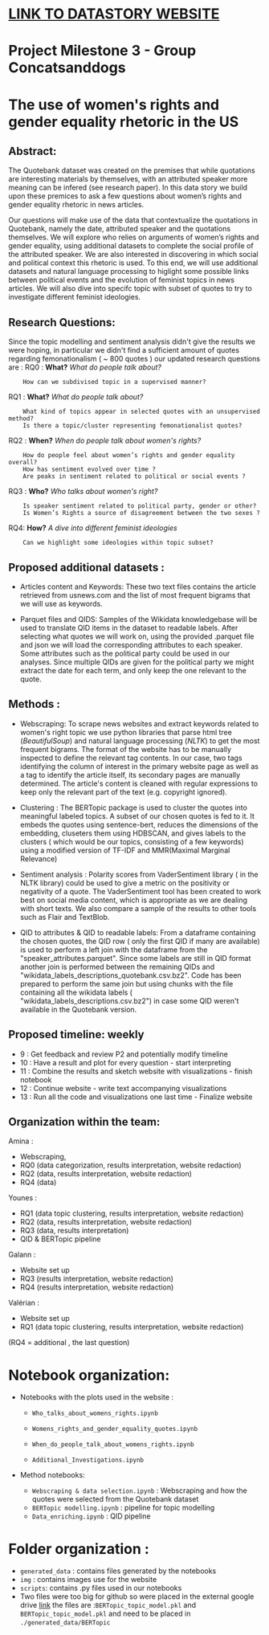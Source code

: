 # [LINK TO DATASTORY WEBSITE](https://unesmu.github.io/)

# Project Milestone 3 - Group Concatsanddogs

# The use of women's rights and gender equality rhetoric in the US
 <!---[amina] --->



## Abstract:
<!---[amina] 
 _A 150 word description of the project idea and goals. What’s the motivation behind your project? What story would you like to tell, and why?_ --->

The Quotebank dataset was created on the premises that while quotations are interesting materials by themselves, with an attributed speaker more meaning can be infered (see research paper). In this data story we build upon these premices to ask a few questions about women’s rights and gender equality rhetoric in news articles.

Our questions will make use of the data that contextualize the quotations in Quotebank, namely the date, attributed speaker and the quotations themselves. We will explore who relies on arguments of women’s rights and gender equality, using additional datasets to complete the social profile of the attributed speaker. We are also interested in discovering in which social and political context this rhetoric is used. To this end, we will use additional datasets and natural language processing to higlight some possible links between political events and the evolution of feminist topics in news articles. We will also dive into specifc topic with subset of quotes to try to investigate different feminist ideologies.

## Research Questions:
 <!---[amina]
_A list of research questions you would like to address during the project._ 
  --->
<!---
We are focusing on research questions 1-3 (RQ 1-3) which have precise objectives meanwhile RQ4 is an open-ended exploration if we have time.--->

 <!--- 

RQ1: What?   
How often "women's right" and "gender equality" ideas are quoted along with some mentions of immigration policies, of racial groups or low-wages workers status or religion (i.e. how often women's rights are invoked in a femonationalist context)?
or
Can we identify different contexts for women's rights quotations? Can we relate one or multiple of these contexts to femonationalist rhetoric?
(#RQ1 two suggestions are the same research question but approached once with a top-to-bottom approach and once with a bottom-up approach. In the first one, we know the criteria and use them to define what are femonationalist quotes, in the second we cluster the quotes and see if the criteria emerge from the cluster.

- RQ2: Who?  
 Is there a relationship between the association of women's rights and elements of nationalist rhetoric and the speaker political orientation? 
  Is there a relationship between the femonationalist use of women's right rhetoric and speaker gender?

- RQ3: When?   
What is the time distribution of the femonationalist quotations? Is there a relation between the femonationalist quotations and major political events (i.e. bombing in US, mass shooting, vote on feminist topics..)

- RQ4   
  What is the sentiment analysis of the context of the quotation containing women's rights mention?
  Can we link the sentiment to the use of women's rights ideology? 

  --->
  Since the topic modelling and sentiment analysis didn't give the results we were hoping, in particular we didn't find a 
  sufficient amount of quotes regarding femonationalism (  ~ 800 quotes ) our updated research questions are : 
  RQ0 : **What?** _What do people talk about?_
  		
		How can we subdivised topic in a supervised manner?
  
  RQ1 : **What?** _What do people talk about?_
  

 <!-- do people talk about? -->
		
		What kind of topics appear in selected quotes with an unsupervised method? 
		Is there a topic/cluster representing femonationalist quotes?

  RQ2 : **When?** _When do people talk about women's rights?_ 

  <!-- do people talk about women's rights? -->
		How do people feel about women’s rights and gender equality overall?
		How has sentiment evolved over time ?
		Are peaks in sentiment related to political or social events ?
		
  RQ3 : **Who?** _Who talks about women's right?_ 


		Is speaker sentiment related to political party, gender or other?
		Is Women’s Rights a source of disagreement between the two sexes ?

  RQ4: **How?** _A dive into different feminist ideologies_


   		Can we highlight some ideologies within topic subset?

## Proposed additional datasets : 
 <!---[amina] ---> 
 - Articles content and Keywords: These two text files contains the article retrieved from usnews.com and the list of most frequent bigrams that we will use as keywords.

 <!---[younes] ---> 
 - Parquet files and QIDS: Samples of the Wikidata knowledgebase will be used to translate QID items in the dataset to readable labels. After selecting what quotes we will work on, using the provided .parquet file and json we will load the corresponding attributes to each speaker. Some attributes such as the political party could be used in our analyses. Since multiple QIDs are given for the political party we might extract the date for each term, and only keep the one relevant to the quote. 

 <!---_List the additional dataset(s) you want to use (if any), and some ideas on how you expect to get, manage, process, and enrich it/them. Show us that you’ve read the docs and some examples and that you have a clear idea of what to expect. Discuss data size and format if relevant. It is your responsibility to check that what you propose is feasible._---> 

## Methods : 
 <!---[amina] --->
 - Webscraping: To scrape news websites and extract keywords related to women's right topic we use python libraries that parse html tree (*BeautifulSoup*) and natural language processing (*NLTK*) to get the most frequent bigrams. The format of the website has to be manually inspected to define the relevant tag contents. In our case, two tags identifying the column of interest in the primary website page as well as a tag to identify the article itself, its secondary pages are manually determined. The article's content is cleaned with regular expressions to keep only the relevant part of the text (e.g. copyright ignored).  


 - Clustering :  The BERTopic package is used to cluster the quotes into meaningful labeled topics. A subset of our chosen quotes is fed to it. It embeds the quotes using sentence-bert, reduces the dimensions of the embedding, cluseters them using HDBSCAN, and gives labels to the clusters ( which would be our topics, consisting of a few keywords) using a modified version of TF-IDF and MMR(Maximal Marginal Relevance)

 <!---[younes] --->  
 - Sentiment analysis : Polarity scores from VaderSentiment library ( in the NLTK library) could be used to give a metric on the positivity or negativity of a quote. The VaderSentiment tool has been created to work best on social media content, which is appropriate as we are dealing with short texts. We also compare a sample of the results to other tools such as Flair and TextBlob.

 <!---[younes] --->   
 - QID to attributes & QID to readable labels:  From a dataframe containing the chosen quotes, the QID row ( only the first QID if many are available) is used to perform a left join with the dataframe from the "speaker_attributes.parquet". Since some labels are still in QID format another join is performed between the remaining QIDs and "wikidata_labels_descriptions_quotebank.csv.bz2". Code has been prepared to perform the same join but using chunks with the file containing all the wikidata labels ( "wikidata_labels_descriptions.csv.bz2") in case some QID weren't available in the Quotebank version. 
 <!---   
* **Step 2** - 
Sbert, topic modeling [link 1](https://www.sbert.net/examples/applications/clustering/README.html#topic-modeling)
Short text topic modeling : [link 2](https://towardsdatascience.com/short-text-topic-modeling-70e50a57c883) ( not sure this will work because data maybe needs to be " smooth"

 - URLS : using NY times or similar websites to find text categories
 - N-grams : check frequency of N-grams / N-skip grams will need a dozen or more N-grams
 - NLTK / spacey : NLTK easier to use
 - Pattern matching : library re - regular expressions
 - LDA (only for long texts, not likely to work)
---> 

## Proposed timeline: weekly
<!---_A list of internal milestones up until project Milestone 3._ --->
- 9 : Get feedback and review P2 and potentially modify timeline
- 10 : Have a result and plot for every question - start interpreting
- 11 : Combine the results and sketch website with visualizations - finish notebook
- 12 : Continue website - write text accompanying visualizations
- 13 : Run all the code and visualizations one last time - Finalize website 

## Organization within the team:
Amina : 
- 	Webscraping,  
- 	RQ0 (data categorization, results interpretation, website redaction)
- 	RQ2 (data, results interpretation, website redaction)
- 	RQ4 (data)

Younes : 
- 	RQ1 (data topic clustering, results interpretation, website redaction)
- 	RQ2 (data, results interpretation, website redaction)
- 	RQ3 (data, results interpretation)
- 	QID & BERTopic pipeline

Galann :
- 	Website set up
- 	RQ3 (results interpretation, website redaction)
-  	RQ4 (results interpretation, website redaction)

Valérian : 
- 	Website set up
- 	RQ1 (data topic clustering, results interpretation, website redaction)

(RQ4 = additional , the last question) 
# Notebook organization:

- Notebooks with the plots used in the website : 

  - `Who_talks_about_womens_rights.ipynb`

  - `Womens_rights_and_gender_equality_quotes.ipynb`

  - `When_do_people_talk_about_womens_rights.ipynb`
  - `Additional_Investigations.ipynb`

- Method notebooks:

  - `Webscraping & data selection.ipynb` : Webscraping and how the quotes were selected from the Quotebank dataset
  - `BERTopic modelling.ipynb` : pipeline for topic modelling
  - `Data_enriching.ipynb` : QID pipeline

# Folder organization :

- `generated_data` : contains files generated by the notebooks
- `img` : contains images use for the website 
- `scripts`: contains .py files used in our notebooks
- Two files were too big for github so were placed in the external google drive [link](https://drive.google.com/drive/folders/1K_U_a2uM3pToi-kqaixvWpbpKHs4i3nG?usp=sharing) the files are :`BERTopic_topic_model.pkl` and `BERTopic_topic_model.pkl` and need to be placed in `./generated_data/BERTopic` 





<!---

## Questions for TAs :--->
<!---(optional): Add here any questions you have for us related to the proposed project.--->
 <!---[amina] 
- Webscraping : Should we put, or refine the webscraping or is it out of the scope of the project? In case we should, which one of these seems the most appropriate refinement. Increase the set of articles implementing infinite scrolling? Increase the set of articles by adding other newspaper websites? Get rid of the Named Entities through NE recognition library?--->
<!---[younes]
- We tried to perform a join using Dask but it ended being slower than pandas, which aligns with what is said in their documentation. We are wondering wether Dask is worth the effort, can be used for specific operations, or is it not worth it with a consumer laptop as ours? --->
<!---## Folder structure : --->
<!---
**Folders description:**
* `data` : contains the Quote-bank data from 2015 to 2020, as it was found in the google Drive
* `generated_data` : data files that have been generated from the original quotebank data
* `additional_datasets`: other datasets used in our analyses--->
<!---* `documents` : contains reasearch papers and literature around our project ideas--->
<!---* `scripts` : contains all .py files implementing methods used in the main --->

<!---**Notebooks:**

* `Milestone_2_Main_notebook` : Notebook containing our main pipelines

* `Main_notebook_COLAB` : google COLAB version of the main notebook ( some of code is different )
* `Test_notebook` : secondary notebook used for testing code on the project milestone 1 sample before testing on the larger samples because it is faster ( Note that test_notebook needs quotes-2019-nytimes.json and quotes-2019-nytimes.json.bz2 to be in the `generated_data` folder)
--->
